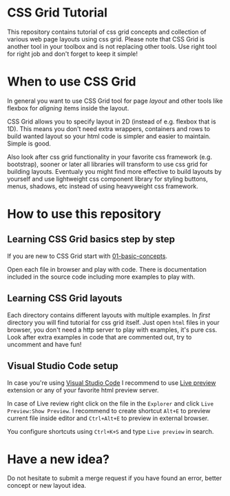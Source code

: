 # CSS Grid Tutorial

This repository contains tutorial of css grid concepts and collection of various web page layouts using css grid. Please note that CSS Grid is another tool in your toolbox and is not replacing other tools. Use right tool for right job and don't forget to keep it simple! 

# When to use CSS Grid

In general you want to use CSS Grid tool for page *layout* and other tools like flexbox for *aligning* items inside the layout.

CSS Grid allows you to specify layout in 2D (instead of e.g. flexbox that is 1D). This means you don't need extra wrappers, containers and rows to build wanted layout so your html code is simpler and easier to maintain. Simple is good.

Also look after css grid functionality in your favorite css framework (e.g. bootstrap), sooner or later all libraries will transform to use css grid for building layouts. Eventualy you might find more effective to build layouts by yourself and use lightweight css component library for styling buttons, menus, shadows, etc instead of using heavyweight css framework.

# How to use this repository

## Learning CSS Grid basics step by step

If you are new to CSS Grid start with [01-basic-concepts](/01-basic-concepts/).

Open each file in browser and play with code. There is documentation included in the source code including more examples to play with.

## Learning CSS Grid layouts

Each directory contains different layouts with multiple examples. In *first* directory you will find tutorial for css grid itself. Just open `html` files in your browser, you don't need a http server to play with examples, it's pure css. Look after extra examples in code that are commented out, try to uncomment and have fun!

## Visual Studio Code setup

In case you're using [Visual Studio Code](https://code.visualstudio.com/) I recommend to use [Live preview](https://marketplace.visualstudio.com/items?itemName=ms-vscode.live-server) extension or any of your favorite html preview server. 

In case of Live review right click on the file in the `Explorer` and click `Live Preview:Show Preview`. I recommend to create shortcut `Alt+E` to preview current file inside editor and `Ctrl+Alt+E` to preview in external browser. 

You configure shortcuts using `Ctrl+K+S` and type `Live preview` in search.

# Have a new idea?

Do not hesitate to submit a merge request if you have found an error, better concept or new layout idea.
